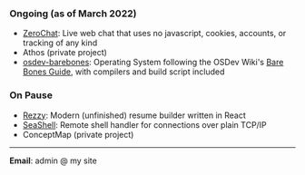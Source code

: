 ### Ongoing (as of March 2022)

- [ZeroChat](https://github.com/rslay/zerochat): Live web chat that uses no javascript, cookies, accounts, or tracking of any kind
- Athos (private project)
- [osdev-barebones](https://github.com/rslay/osdev-barebones): Operating System following the OSDev Wiki's [Bare Bones Guide](https://wiki.osdev.org/Bare_Bones), with compilers and build script included

### On Pause

- [Rezzy](https://github.com/rslay/rezzy): Modern (unfinished) resume builder written in React
- [SeaShell](https://github.com/rslay/seashell): Remote shell handler for connections over plain TCP/IP
- ConceptMap (private project)


-------


**Email**: admin @ my site

